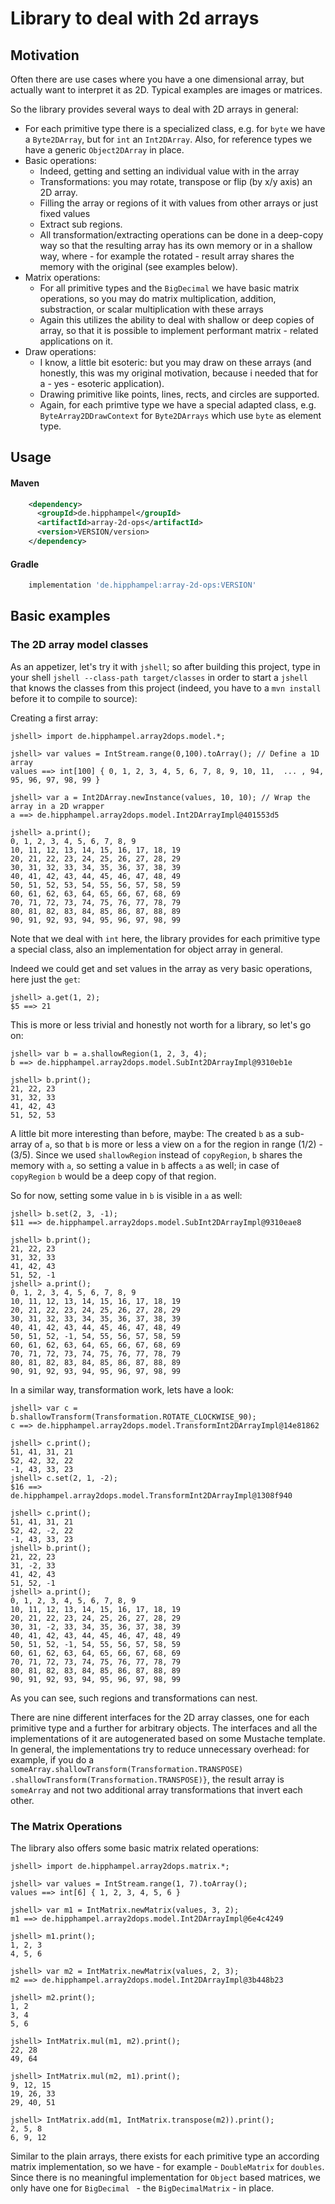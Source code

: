 # Library to deal with 2d arrays

## Motivation

Often there are use cases where you have a one dimensional array, but actually want to interpret it
as 2D. Typical examples are images or matrices.

So the library provides several ways to deal with 2D arrays in general:
  
  - For each primitive type there is a specialized class, e.g. for `byte` we have a `Byte2DArray`,
    but for `int` an `Int2DArray`. Also, for reference types we have a generic `Object2DArray` in
    place.
  - Basic operations:
    - Indeed, getting and setting an individual value with in the array
    - Transformations: you may rotate, transpose or flip (by x/y axis) an 2D array.
    - Filling the array or regions of it with values from other arrays or just fixed values
    - Extract sub regions.
    - All transformation/extracting operations can be done in a deep-copy way so that the resulting
      array has its own memory or in a shallow way, where - for example the rotated - result array
      shares the memory with the original (see examples below).
  - Matrix operations:
    - For all primitive types and the `BigDecimal` we have basic matrix operations, so you may 
      do matrix multiplication, addition, substraction, or scalar multiplication with these arrays
    - Again this utilizes the ability to deal with shallow or deep copies of array, so that it is
      possible to implement performant matrix - related applications on it.
  - Draw operations:
    - I know, a little bit esoteric: but you may draw on these arrays (and honestly, this was my
      original motivation, because i needed that for a  - yes - esoteric application).
    - Drawing primitive like points, lines, rects, and circles are supported.
    - Again, for each primtive type we have a special adapted class, e.g. `ByteArray2DDrawContext`
      for `Byte2DArrays` which use `byte` as element type.


## Usage

#### Maven
```xml
    <dependency>
      <groupId>de.hipphampel</groupId>
      <artifactId>array-2d-ops</artifactId>
      <version>VERSION/version>
    </dependency>
```
#### Gradle
```groovy
    implementation 'de.hipphampel:array-2d-ops:VERSION'
```


## Basic examples

### The 2D array model classes

As an appetizer, let's try it with `jshell`; so after building this project, type in your shell
`jshell --class-path target/classes` in order to start a `jshell` that knows the classes from this 
project (indeed, you have to a `mvn install` before it to compile to source):

Creating a first array:

```jshell
jshell> import de.hipphampel.array2dops.model.*;

jshell> var values = IntStream.range(0,100).toArray(); // Define a 1D array
values ==> int[100] { 0, 1, 2, 3, 4, 5, 6, 7, 8, 9, 10, 11,  ... , 94, 95, 96, 97, 98, 99 }

jshell> var a = Int2DArray.newInstance(values, 10, 10); // Wrap the array in a 2D wrapper
a ==> de.hipphampel.array2dops.model.Int2DArrayImpl@401553d5

jshell> a.print();
0, 1, 2, 3, 4, 5, 6, 7, 8, 9
10, 11, 12, 13, 14, 15, 16, 17, 18, 19
20, 21, 22, 23, 24, 25, 26, 27, 28, 29
30, 31, 32, 33, 34, 35, 36, 37, 38, 39
40, 41, 42, 43, 44, 45, 46, 47, 48, 49
50, 51, 52, 53, 54, 55, 56, 57, 58, 59
60, 61, 62, 63, 64, 65, 66, 67, 68, 69
70, 71, 72, 73, 74, 75, 76, 77, 78, 79
80, 81, 82, 83, 84, 85, 86, 87, 88, 89
90, 91, 92, 93, 94, 95, 96, 97, 98, 99
```

Note that we deal with `int` here, the library provides for each primitive type a special class,
also
an implementation for object array in general.

Indeed we could get and set values in the array as very basic operations, here just the `get`:

```jshell
jshell> a.get(1, 2);
$5 ==> 21
```

This is more or less trivial and honestly not worth for a library, so let's go on:

```
jshell> var b = a.shallowRegion(1, 2, 3, 4);
b ==> de.hipphampel.array2dops.model.SubInt2DArrayImpl@9310eb1e

jshell> b.print();
21, 22, 23
31, 32, 33
41, 42, 43
51, 52, 53
```

A little bit more interesting than before, maybe: The created `b` as a sub-array of
`a`, so that `b` is more or less a view on `a` for the region in range (1/2) - (3/5).
Since we used `shallowRegion` instead of `copyRegion`, `b` shares the memory with `a`, so
setting a value in `b` affects `a` as well; in case of `copyRegion` `b` would be a deep copy
of that region.

So for now, setting some value in `b` is visible in `a` as well:

```
jshell> b.set(2, 3, -1);
$11 ==> de.hipphampel.array2dops.model.SubInt2DArrayImpl@9310eae8

jshell> b.print();
21, 22, 23
31, 32, 33
41, 42, 43
51, 52, -1
jshell> a.print();
0, 1, 2, 3, 4, 5, 6, 7, 8, 9
10, 11, 12, 13, 14, 15, 16, 17, 18, 19
20, 21, 22, 23, 24, 25, 26, 27, 28, 29
30, 31, 32, 33, 34, 35, 36, 37, 38, 39
40, 41, 42, 43, 44, 45, 46, 47, 48, 49
50, 51, 52, -1, 54, 55, 56, 57, 58, 59
60, 61, 62, 63, 64, 65, 66, 67, 68, 69
70, 71, 72, 73, 74, 75, 76, 77, 78, 79
80, 81, 82, 83, 84, 85, 86, 87, 88, 89
90, 91, 92, 93, 94, 95, 96, 97, 98, 99
```

In a similar way, transformation work, lets have a look:

```
jshell> var c = b.shallowTransform(Transformation.ROTATE_CLOCKWISE_90);
c ==> de.hipphampel.array2dops.model.TransformInt2DArrayImpl@14e81862

jshell> c.print();
51, 41, 31, 21
52, 42, 32, 22
-1, 43, 33, 23
jshell> c.set(2, 1, -2);
$16 ==> de.hipphampel.array2dops.model.TransformInt2DArrayImpl@1308f940

jshell> c.print();
51, 41, 31, 21
52, 42, -2, 22
-1, 43, 33, 23
jshell> b.print();
21, 22, 23
31, -2, 33
41, 42, 43
51, 52, -1
jshell> a.print();
0, 1, 2, 3, 4, 5, 6, 7, 8, 9
10, 11, 12, 13, 14, 15, 16, 17, 18, 19
20, 21, 22, 23, 24, 25, 26, 27, 28, 29
30, 31, -2, 33, 34, 35, 36, 37, 38, 39
40, 41, 42, 43, 44, 45, 46, 47, 48, 49
50, 51, 52, -1, 54, 55, 56, 57, 58, 59
60, 61, 62, 63, 64, 65, 66, 67, 68, 69
70, 71, 72, 73, 74, 75, 76, 77, 78, 79
80, 81, 82, 83, 84, 85, 86, 87, 88, 89
90, 91, 92, 93, 94, 95, 96, 97, 98, 99
```

As you can see, such regions and transformations can nest.

There are nine different interfaces for the 2D array classes, one for each primitive type and a
further for arbitrary objects. The interfaces and all the implementations of it are autogenerated
based on some Mustache template. In general, the implementations try to reduce unnecessary overhead:
for example, if you do a `someArray.shallowTransform(Transformation.TRANSPOSE)
.shallowTransform(Transformation.TRANSPOSE)}`, the result array is `someArray` and not 
two additional array transformations that invert each other.


### The Matrix Operations

The library also offers some basic matrix related operations:
```
jshell> import de.hipphampel.array2dops.matrix.*;

jshell> var values = IntStream.range(1, 7).toArray();
values ==> int[6] { 1, 2, 3, 4, 5, 6 }

jshell> var m1 = IntMatrix.newMatrix(values, 3, 2);
m1 ==> de.hipphampel.array2dops.model.Int2DArrayImpl@6e4c4249

jshell> m1.print();
1, 2, 3
4, 5, 6

jshell> var m2 = IntMatrix.newMatrix(values, 2, 3);
m2 ==> de.hipphampel.array2dops.model.Int2DArrayImpl@3b448b23

jshell> m2.print();
1, 2
3, 4
5, 6

jshell> IntMatrix.mul(m1, m2).print();
22, 28
49, 64

jshell> IntMatrix.mul(m2, m1).print();
9, 12, 15
19, 26, 33
29, 40, 51

jshell> IntMatrix.add(m1, IntMatrix.transpose(m2)).print();
2, 5, 8
6, 9, 12
```
Similar to the plain arrays, there exists for each primitive type an according matrix implementation,
so we have - for example - `DoubleMatrix` for `doubles`. Since there is no meaningful implementation
for `Object` based matrices, we only have one for `BigDecimal ` - the `BigDecimalMatrix` - in place.